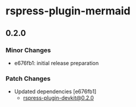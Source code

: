 # rspress-plugin-mermaid

## 0.2.0

### Minor Changes

- e676fb1: initial release preparation

### Patch Changes

- Updated dependencies [e676fb1]
  - rspress-plugin-devkit@0.2.0
